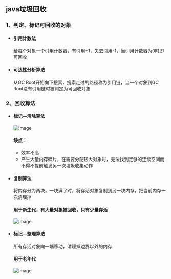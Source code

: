 ## java垃圾回收
### 1、判定、标记可回收的对象
- #### 引用计数法
  
    给每个对象一个引用计数器，有引用+1，失去引用-1，当引用计数器为0时即可回收
- #### 可达性分析算法

    从GC Root开始向下搜索，搜索走过的路径称为引用链，当一个对象到GC Root没有引用链时被判定为可回收对象
    
### 2、回收算法

- #### 标记—清除算法

    ![image](http://static.zybuluo.com/Rico123/mkqv5cf4vg8v72wvxtz0abwz/%E6%A0%87%E8%AE%B0-%E6%B8%85%E9%99%A4%E7%AE%97%E6%B3%95)
    #### 缺点：
    - 效率不高  
    - 产生大量内存碎片，在需要分配较大对象时，无法找到足够的连续空间而不得不提前触发另一次垃圾收集动作
    

- #### 复制算法

    将内存分为两块，一块满了时，将存活对象复制到另一块内存，把当前内存一次清理掉  
    
    #### 用于新生代，有大量对象被回收，只有少量存活
    
    ![image](http://images.cnblogs.com/cnblogs_com/aigongsi/201204/201204131741429242.jpg)
    
- #### 标记—整理算法
    所有存活对象向一端移动，清理掉边界以外的内存
    #### 用于老年代

    ![image](http://static.zybuluo.com/Rico123/0gzyeoiz3mf7n20jitv2g2aw/%E5%A4%8D%E5%88%B6%E7%AE%97%E6%B3%95)  


